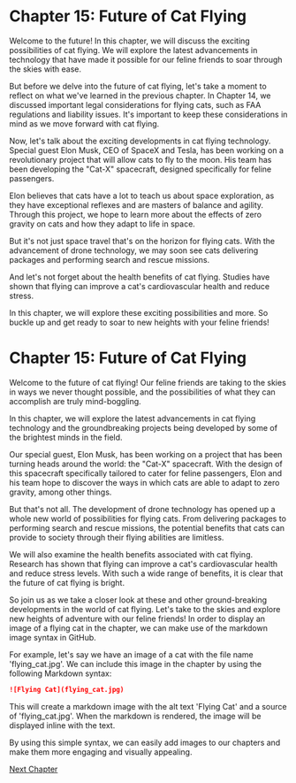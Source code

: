 # Chapter 15: Future of Cat Flying

Welcome to the future! In this chapter, we will discuss the exciting possibilities of cat flying. We will explore the latest advancements in technology that have made it possible for our feline friends to soar through the skies with ease.

But before we delve into the future of cat flying, let's take a moment to reflect on what we've learned in the previous chapter. In Chapter 14, we discussed important legal considerations for flying cats, such as FAA regulations and liability issues. It's important to keep these considerations in mind as we move forward with cat flying.

Now, let's talk about the exciting developments in cat flying technology. Special guest Elon Musk, CEO of SpaceX and Tesla, has been working on a revolutionary project that will allow cats to fly to the moon. His team has been developing the "Cat-X" spacecraft, designed specifically for feline passengers.

Elon believes that cats have a lot to teach us about space exploration, as they have exceptional reflexes and are masters of balance and agility. Through this project, we hope to learn more about the effects of zero gravity on cats and how they adapt to life in space.

But it's not just space travel that's on the horizon for flying cats. With the advancement of drone technology, we may soon see cats delivering packages and performing search and rescue missions.

And let's not forget about the health benefits of cat flying. Studies have shown that flying can improve a cat's cardiovascular health and reduce stress.

In this chapter, we will explore these exciting possibilities and more. So buckle up and get ready to soar to new heights with your feline friends!
# Chapter 15: Future of Cat Flying #

Welcome to the future of cat flying! Our feline friends are taking to the skies in ways we never thought possible, and the possibilities of what they can accomplish are truly mind-boggling. 

In this chapter, we will explore the latest advancements in cat flying technology and the groundbreaking projects being developed by some of the brightest minds in the field. 

Our special guest, Elon Musk, has been working on a project that has been turning heads around the world: the "Cat-X" spacecraft. With the design of this spacecraft specifically tailored to cater for feline passengers, Elon and his team hope to discover the ways in which cats are able to adapt to zero gravity, among other things.

But that's not all. The development of drone technology has opened up a whole new world of possibilities for flying cats. From delivering packages to performing search and rescue missions, the potential benefits that cats can provide to society through their flying abilities are limitless.

We will also examine the health benefits associated with cat flying. Research has shown that flying can improve a cat's cardiovascular health and reduce stress levels. With such a wide range of benefits, it is clear that the future of cat flying is bright.

So join us as we take a closer look at these and other ground-breaking developments in the world of cat flying. Let's take to the skies and explore new heights of adventure with our feline friends!
In order to display an image of a flying cat in the chapter, we can make use of the markdown image syntax in GitHub. 

For example, let's say we have an image of a cat with the file name 'flying_cat.jpg'. We can include this image in the chapter by using the following Markdown syntax:

```md
![Flying Cat](flying_cat.jpg)
```

This will create a markdown image with the alt text 'Flying Cat' and a source of 'flying_cat.jpg'. When the markdown is rendered, the image will be displayed inline with the text.

By using this simple syntax, we can easily add images to our chapters and make them more engaging and visually appealing.


[Next Chapter](16_Chapter16.md)